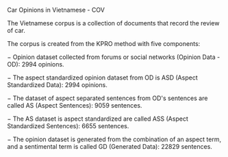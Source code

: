 Car Opinions in Vietnamese - COV

The Vietnamese corpus is a collection of documents that record the review of car.

The corpus is created from the KPRO method with five components:

−	Opinion dataset collected from forums or social networks (Opinion Data - OD): 2994 opinions.

−	The aspect standardized opinion dataset from OD is ASD (Aspect Standardized Data): 2994 opinions.

−	The dataset of aspect separated sentences from OD's sentences are called AS (Aspect Sentences): 9059 sentences.

−	The AS dataset is aspect standardized are called ASS (Aspect Standardized Sentences): 6655 sentences.

−	The opinion dataset is generated from the combination of an aspect term, and a sentimental term is called GD (Generated Data): 22829 sentences.
